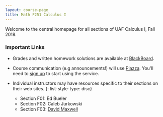 ```yaml
---
layout: course-page
title: Math F251 Calculus I
---
```


Welcome to the central homepage for all sections of UAF Calculus I, Fall 2018.

### Important Links

* Grades and written homework solutions are available at [BlackBoard](classes.uaf.edu).
* Course communication (e.g announcements!) will use [Piazza](piazza.com/uaf/fall2018/math251/home).  You'll need
   to [sign up](piazza.com/uaf/fall2018/math251) to start using the service.

* Individual instructors may have resources specific to their sections on their web sites.
	{: list-style-type: disc}
	- Section F01: Ed Bueler
	- Section F02: Caleb Jurkowski
	- Section F03: [David Maxwell](damaxwell.github.io)
